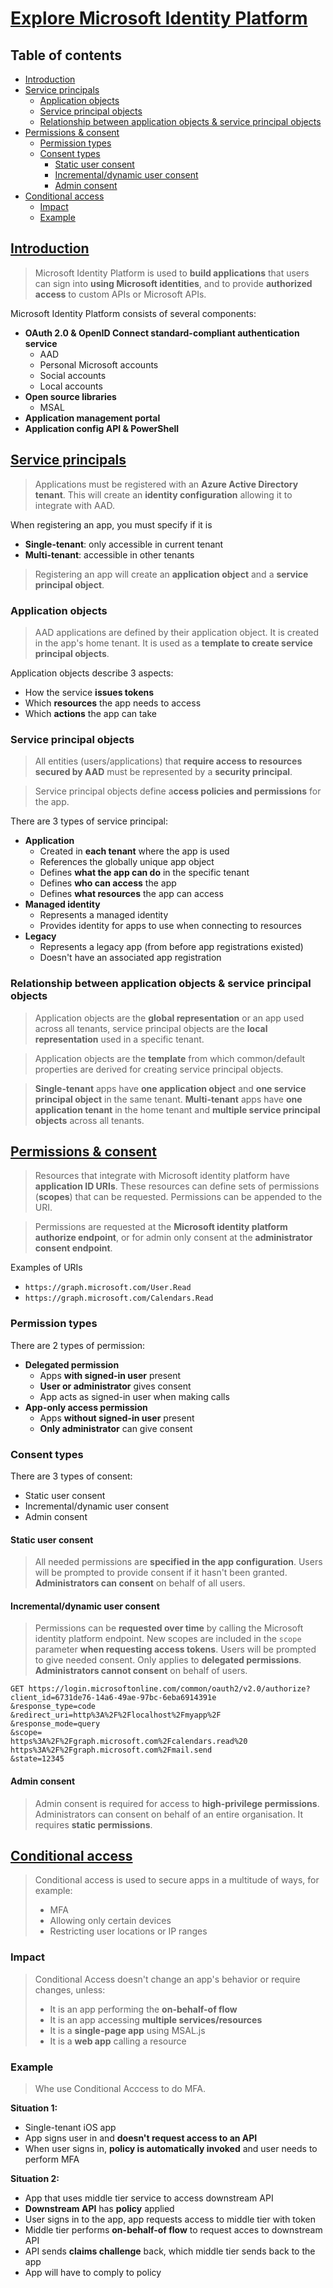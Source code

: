 # [Explore Microsoft Identity Platform](https://learn.microsoft.com/en-us/training/modules/explore-microsoft-identity-platform/) <!-- omit in toc -->

## Table of contents <!-- omit in toc -->

- [Introduction](#introduction)
- [Service principals](#service-principals)
  - [Application objects](#application-objects)
  - [Service principal objects](#service-principal-objects)
  - [Relationship between application objects \& service principal objects](#relationship-between-application-objects--service-principal-objects)
- [Permissions \& consent](#permissions--consent)
  - [Permission types](#permission-types)
  - [Consent types](#consent-types)
    - [Static user consent](#static-user-consent)
    - [Incremental/dynamic user consent](#incrementaldynamic-user-consent)
    - [Admin consent](#admin-consent)
- [Conditional access](#conditional-access)
  - [Impact](#impact)
  - [Example](#example)

## [Introduction](https://learn.microsoft.com/en-us/training/modules/explore-microsoft-identity-platform/2-microsoft-identity-platform-overview)

> Microsoft Identity Platform is used to **build applications** that users can sign into **using Microsoft identities**, and to provide **authorized access** to custom APIs or Microsoft APIs.

Microsoft Identity Platform consists of several components:

- **OAuth 2.0 & OpenID Connect standard-compliant authentication service**
  - AAD
  - Personal Microsoft accounts
  - Social accounts
  - Local accounts
- **Open source libraries**
  - MSAL
- **Application management portal**
- **Application config API & PowerShell**

## [Service principals](https://learn.microsoft.com/en-us/training/modules/explore-microsoft-identity-platform/3-app-service-principals)

> Applications must be registered with an **Azure Active Directory tenant**. This will create an **identity configuration** allowing it to integrate with AAD.

When registering an app, you must specify if it is

- **Single-tenant**: only accessible in current tenant
- **Multi-tenant**: accessible in other tenants

> Registering an app will create an **application object** and a **service principal object**.

### Application objects

> AAD applications are defined by their application object. It is created in the app's home tenant. It is used as a **template to create service principal objects**.

Application objects describe 3 aspects:

- How the service **issues tokens**
- Which **resources** the app needs to access
- Which **actions** the app can take

### Service principal objects

> All entities (users/applications) that **require access to resources secured by AAD** must be represented by a **security principal**.

> Service principal objects define a**ccess policies and permissions** for the app.

There are 3 types of service principal:

- **Application**
  - Created in **each tenant** where the app is used
  - References the globally unique app object
  - Defines **what the app can do** in the specific tenant
  - Defines **who can access** the app
  - Defines **what resources** the app can access
- **Managed identity**
  - Represents a managed identity
  - Provides identity for apps to use when connecting to resources
- **Legacy**
  - Represents a legacy app (from before app registrations existed)
  - Doesn't have an associated app registration

### Relationship between application objects & service principal objects

> Application objects are the **global representation** or an app used across all tenants, service principal objects are the **local representation** used in a specific tenant.

> Application objects are the **template** from which common/default properties are derived for creating service principal objects.

> **Single-tenant** apps have **one application object** and **one service principal object** in the same tenant. **Multi-tenant** apps have **one application tenant** in the home tenant and **multiple service principal objects** across all tenants.

## [Permissions & consent](https://learn.microsoft.com/en-us/training/modules/explore-microsoft-identity-platform/4-permission-consent)

> Resources that integrate with Microsoft identity platform have **application ID URIs**. These resources can define sets of permissions (**scopes**) that can be requested. Permissions can be appended to the URI.

> Permissions are requested at the **Microsoft identity platform authorize endpoint**, or for admin only consent at the **administrator consent endpoint**.

Examples of URIs

- `https://graph.microsoft.com/User.Read`
- `https://graph.microsoft.com/Calendars.Read`

### Permission types

There are 2 types of permission:

- **Delegated permission**
  - Apps **with signed-in user** present
  - **User or administrator** gives consent
  - App acts as signed-in user when making calls
- **App-only access permission**
  - Apps **without signed-in user** present
  - **Only administrator** can give consent

### Consent types

There are 3 types of consent:

- Static user consent
- Incremental/dynamic user consent
- Admin consent

#### Static user consent

> All needed permissions are **specified in the app configuration**. Users will be prompted to provide consent if it hasn't been granted. **Administrators can consent** on behalf of all users.

#### Incremental/dynamic user consent

> Permissions can be **requested over time** by calling the Microsoft identity platform endpoint. New scopes are included in the `scope` parameter **when requesting access tokens**. Users will be prompted to give needed consent. Only applies to **delegated permissions**. **Administrators cannot consent** on behalf of users.

```
GET https://login.microsoftonline.com/common/oauth2/v2.0/authorize?
client_id=6731de76-14a6-49ae-97bc-6eba6914391e
&response_type=code
&redirect_uri=http%3A%2F%2Flocalhost%2Fmyapp%2F
&response_mode=query
&scope=
https%3A%2F%2Fgraph.microsoft.com%2Fcalendars.read%20
https%3A%2F%2Fgraph.microsoft.com%2Fmail.send
&state=12345
```

#### Admin consent

> Admin consent is required for access to **high-privilege permissions**. Administrators can consent on behalf of an entire organisation. It requires **static permissions**.

## [Conditional access](https://learn.microsoft.com/en-us/training/modules/explore-microsoft-identity-platform/5-conditional-access)

> Conditional access is used to secure apps in a multitude of ways, for example:
>
> - MFA
> - Allowing only certain devices
> - Restricting user locations or IP ranges

### Impact

> Conditional Access doesn't change an app's behavior or require changes, unless:
>
> - It is an app performing the **on-behalf-of flow**
> - It is an app accessing **multiple services/resources**
> - It is a **single-page app** using MSAL.js
> - It is a **web app** calling a resource

### Example

> Whe use Conditional Acccess to do MFA.

**Situation 1:**

- Single-tenant iOS app
- App signs user in and **doesn't request access to an API**
- When user signs in, **policy is automatically invoked** and user needs to perform MFA

**Situation 2:**

- App that uses middle tier service to access downstream API
- **Downstream API** has **policy** applied
- User signs in to the app, app requests access to middle tier with token
- Middle tier performs **on-behalf-of flow** to request acces to downstream API
- API sends **claims challenge** back, which middle tier sends back to the app
- App will have to comply to policy
